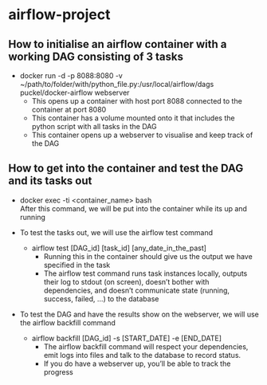 # airflow-project

## How to initialise an airflow container with a working DAG consisting of 3 tasks


- docker run -d -p 8088:8080 -v ~/path/to/folder/with/python_file.py:/usr/local/airflow/dags puckel/docker-airflow webserver
  - This opens up a container with host port 8088 connected to the container at port 8080
  - This container has a volume mounted onto it that includes the python script with all tasks in the DAG
  - This container opens up a webserver to visualise and keep track of the DAG
## How to get into the container and test the DAG and its tasks out 

- docker exec -ti <container_name> bash\
After this command, we will be put into the container while its up and running 

- To test the tasks out, we will use the airflow test command
   - airflow test [DAG_id] [task_id] [any_date_in_the_past]
     - Running this in the container should give us the output we have specified in the task
     - The airflow test command runs task instances locally, outputs their log to stdout (on screen), doesn’t bother with dependencies, and doesn’t communicate state (running, success, failed, …) to the database

- To test the DAG and have the results show on the webserver, we will use the airflow backfill command
  - airflow backfill [DAG_id] -s [START_DATE] -e [END_DATE]
    - The airflow backfill command will respect your dependencies, emit logs into files and talk to the database to record status. 
    - If you do have a webserver up, you’ll be able to track the progress
